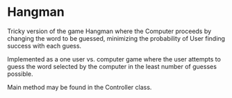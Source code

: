 # Hangman

Tricky version of the game Hangman where the Computer proceeds by changing the word to be guessed, minimizing the probability of User finding success with each guess.

Implemented as a one user vs. computer game where the user attempts to guess the word selected by the computer in the least number of guesses possible.

Main method may be found in the Controller class.
